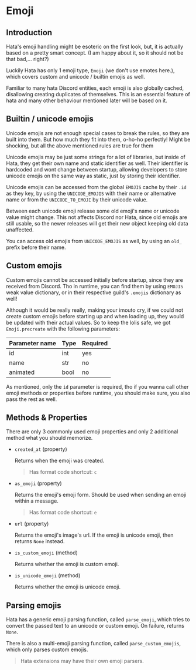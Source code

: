 # Emoji

## Introduction

Hata's emoji handling might be esoteric on the first look, but, it is actually based on a pretty smart concept.
(I am happy about it, so it should not be that bad,... right?)

Luckily Hata has only 1 emoji type, `Emoji` (we don't use emotes here.), which covers custom and unicode / builtin
emojis as well.

Familiar to many hata Discord entities, each emoji is also globally cached, disallowing creating duplicates of
themselves. This is an essential feature of hata and many other behaviour mentioned later will be based on it.

## Builtin / unicode emojis

Unicode emojis are not enough special cases to break the rules, so they are built into them. But how much
they fit into them, o-ho-ho perfectly! Might be shocking, but all the above mentioned rules are true for them

Unicode emojis may be just some strings for a lot of libraries, but inside of Hata, they get their own name and static
identifier as well. Their identifier is hardcoded and wont change between startup, allowing developers to store
unicode emojis on the same way as static, just by storing their identifier.

Unicode emojis can be accessed from the global `EMOJIS` cache by their `.id` as they key, by using the
`UNICODE_EMOJIS` with their name or alternative name or from the `UNICODE_TO_EMOJI` by their unicode value.

Between each unicode emoji release some old emoji's name or unicode value might change. This not affects Discord
nor Hata, since old emojis are still usable, so the newer releases will get their new object keeping old data
unaffected.

You can access old emojis from `UNICODE_EMOJIS` as well, by using an `old_` prefix before their name.

## Custom emojis

Custom emojis cannot be accessed initially before startup, since they are received from Discord. Tho in runtime, you
can find them by using `EMOJIS` weak value dictionary, or in their respective guild's `.emojis` dictionary as well!

Although it would be really really, making your imouto cry, if we could not create custom emojis before starting up and
when loading up, they would be updated with their actual values. So to keep the lolis safe, we  got `Emoji.precreate`
with the following parameters:

| Parameter name    | Type      | Required  |
|-------------------|-----------|-----------|
| id                | int       | yes       |
| name              | str       | no        |
| animated          | bool      | no        |

As mentioned, only the `id` parameter is required, tho if you wanna call other emoji methods or properties before
runtime, you should make sure, you also pass the rest as well.

## Methods & Properties

There are only 3 commonly used emoji properties and only 2 additional method what you should memorize.

- `created_at` (property)
    
    Returns when the emoji was created.
    
    > Has format code shortcut: `c`

- `as_emoji` (property)
    
    Returns the emoji's emoji form. Should be used when sending an emoji within a message.
    
    > Has format code shortcut: `e`

- `url` (property)
    
    Returns the emoji's image's url. If the emoji is unicode emoji, then returns `None` instead.

- `is_custom_emoji` (method)

    Returns whether the emoji is custom emoji.

- `is_unicode_emoji` (method)

    Returns whether the emoji is unicode emoji.

## Parsing emojis

Hata has a generic emoji parsing function, called `parse_emoji`, which tries to convert the passed text to an unicode
or custom emoji. On failure, returns `None`.

There is also a multi-emoji parsing function, called `parse_custom_emojis`, which only parses custom emojis.

> Hata extensions may have their own emoji parsers.
